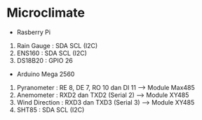 # Microclimate

- Rasberry Pi
1. Rain Gauge : SDA SCL (I2C)
2. ENS160 : SDA SCL (I2C)
3. DS18B20 : GPIO 26

- Arduino Mega 2560
1. Pyranometer : RE 8, DE 7, RO 10 dan DI 11 --> Module Max485
2. Anemometer : RXD2 dan TXD2 (Serial 2) --> Module XY485
3. Wind Direction : RXD3 dan TXD3 (Serial 3) --> Module XY485
4. SHT85 : SDA SCL (I2C)
